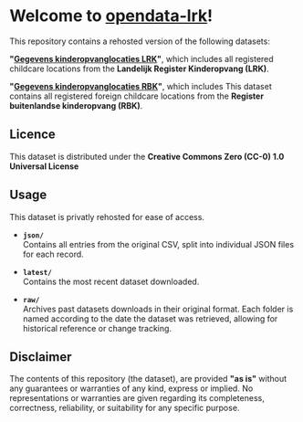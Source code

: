 # Welcome to [opendata-lrk](https://github.com/Veldin/opendata-lrk)!

This repository contains a rehosted version of the following datasets:

**"[Gegevens kinderopvanglocaties LRK](https://data.overheid.nl/dataset/8f7b9021-7c70-4b84-a291-b932382cd0b6)"**, which includes all registered childcare locations from the **Landelijk Register Kinderopvang (LRK)**.

**"[Gegevens kinderopvanglocaties RBK](https://data.overheid.nl/dataset/198fb882-7491-49ea-85ab-5fa94c1afa4b)"**, which includes This dataset contains all registered foreign childcare locations from the **Register buitenlandse kinderopvang (RBK)**.

## Licence
This dataset is distributed under the **Creative Commons Zero (CC-0) 1.0 Universal License**

## Usage

This dataset is privatly rehosted for ease of access.

-   **`json/`**  
    Contains all entries from the original CSV, split into individual JSON files for each record.
    
-   **`latest/`**  
    Contains the most recent dataset downloaded.
    
-   **`raw/`**  
    Archives past datasets downloads in their original format. Each folder is named according to the date the dataset was retrieved, allowing for historical reference or change tracking.

## Disclaimer

The contents of this repository (the dataset), are provided **"as is"** without any guarantees or warranties of any kind, express or implied. No representations or warranties are given regarding its completeness, correctness, reliability, or suitability for any specific purpose.
